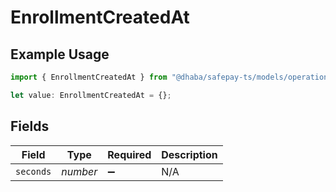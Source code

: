 # EnrollmentCreatedAt

## Example Usage

```typescript
import { EnrollmentCreatedAt } from "@dhaba/safepay-ts/models/operations";

let value: EnrollmentCreatedAt = {};
```

## Fields

| Field              | Type               | Required           | Description        |
| ------------------ | ------------------ | ------------------ | ------------------ |
| `seconds`          | *number*           | :heavy_minus_sign: | N/A                |